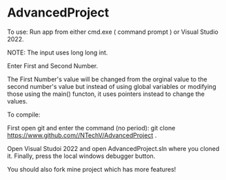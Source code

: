 # AdvancedProject
To use:
Run app from either cmd.exe ( command prompt ) or Visual Studio 2022.


NOTE: The input uses long long int.

Enter First and Second Number.


The First Number's value will be changed from the orginal value to the second number's value but instead of using global variables or modifying those 
using the main() functon, it uses pointers instead to change the values.


To compile:

First open git and enter the command (no period): git clone https://www.github.com//NTechV/AdvancedProject .

Open Visual Studoi 2022 and open AdvancedProject.sln where you cloned it.
Finally, press the local windows debugger button.

You should also fork mine project which has more features!




